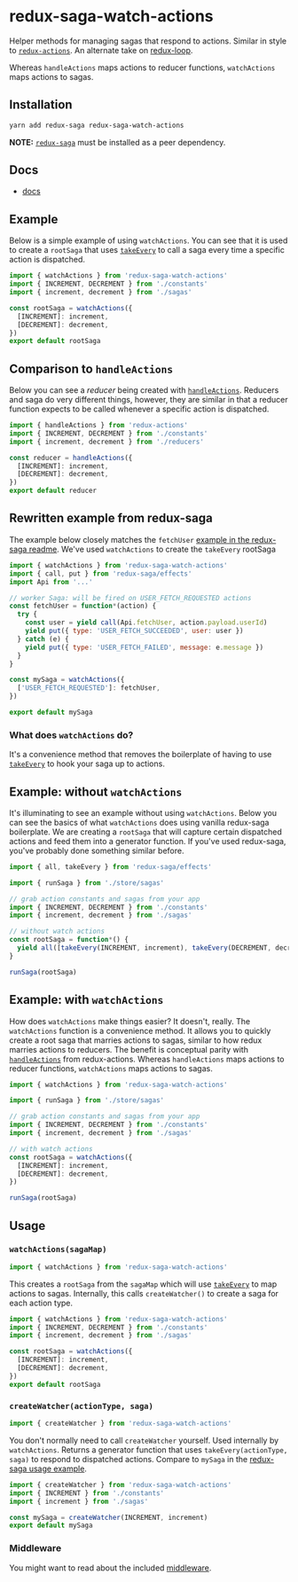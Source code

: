 # redux-saga-watch-actions

Helper methods for managing sagas that respond to actions. Similar in style to [`redux-actions`](https://github.com/acdlite/redux-actions). An alternate take on [redux-loop](https://github.com/redux-loop/redux-loop).

Whereas `handleActions` maps actions to reducer functions, `watchActions` maps actions to sagas.

## Installation

```bash
yarn add redux-saga redux-saga-watch-actions
```

**NOTE:** [`redux-saga`](https://github.com/redux-saga/redux-saga) must be installed as a peer dependency.

## Docs

- [docs](./docs)

## Example

Below is a simple example of using `watchActions`. You can see that it is used to create a `rootSaga` that uses [`takeEvery`](https://redux-saga.js.org/docs/api/#takeeverypattern-saga-args) to call a saga every time a specific action is dispatched.

```js
import { watchActions } from 'redux-saga-watch-actions'
import { INCREMENT, DECREMENT } from './constants'
import { increment, decrement } from './sagas'

const rootSaga = watchActions({
  [INCREMENT]: increment,
  [DECREMENT]: decrement,
})
export default rootSaga
```

## Comparison to `handleActions`

Below you can see a _reducer_ being created with [`handleActions`](https://redux-actions.js.org/docs/api/handleAction.html#handleactions). Reducers and saga do very different things, however, they are similar in that a reducer function expects to be called whenever a specific action is dispatched.

```js
import { handleActions } from 'redux-actions'
import { INCREMENT, DECREMENT } from './constants'
import { increment, decrement } from './reducers'

const reducer = handleActions({
  [INCREMENT]: increment,
  [DECREMENT]: decrement,
})
export default reducer
```

## Rewritten example from redux-saga

The example below closely matches the `fetchUser` [example in the redux-saga readme](https://github.com/redux-saga/redux-saga#sagasjs). We've used `watchActions` to create the `takeEvery` rootSaga

```js
import { watchActions } from 'redux-saga-watch-actions'
import { call, put } from 'redux-saga/effects'
import Api from '...'

// worker Saga: will be fired on USER_FETCH_REQUESTED actions
const fetchUser = function*(action) {
  try {
    const user = yield call(Api.fetchUser, action.payload.userId)
    yield put({ type: 'USER_FETCH_SUCCEEDED', user: user })
  } catch (e) {
    yield put({ type: 'USER_FETCH_FAILED', message: e.message })
  }
}

const mySaga = watchActions({
  ['USER_FETCH_REQUESTED']: fetchUser,
})

export default mySaga
```

### What does `watchActions` do?

It's a convenience method that removes the boilerplate of having to use [`takeEvery`](https://redux-saga.github.io/redux-saga/docs/api/index.html#takeeverypattern-saga-args) to hook your saga up to actions.

## Example: without `watchActions`

It's illuminating to see an example without using `watchActions`. Below you can see the basics of what `watchActions` does using vanilla redux-saga boilerplate. We are creating a `rootSaga` that will capture certain dispatched actions and feed them into a generator function. If you've used redux-saga, you've probably done something similar before.

```js
import { all, takeEvery } from 'redux-saga/effects'

import { runSaga } from './store/sagas'

// grab action constants and sagas from your app
import { INCREMENT, DECREMENT } from './constants'
import { increment, decrement } from './sagas'

// without watch actions
const rootSaga = function*() {
  yield all([takeEvery(INCREMENT, increment), takeEvery(DECREMENT, decrement)])
}

runSaga(rootSaga)
```

## Example: with `watchActions`

How does `watchActions` make things easier? It doesn't, really. The `watchActions` function is a convenience method. It allows you to quickly create a root saga that marries actions to sagas, similar to how redux marries actions to reducers. The benefit is conceptual parity with [`handleActions`](https://redux-actions.js.org/docs/api/handleAction.html#handleactions) from redux-actions. Whereas `handleActions` maps actions to reducer functions, `watchActions` maps actions to sagas.

```js
import { watchActions } from 'redux-saga-watch-actions'

import { runSaga } from './store/sagas'

// grab action constants and sagas from your app
import { INCREMENT, DECREMENT } from './constants'
import { increment, decrement } from './sagas'

// with watch actions
const rootSaga = watchActions({
  [INCREMENT]: increment,
  [DECREMENT]: decrement,
})

runSaga(rootSaga)
```

## Usage

### `watchActions(sagaMap)`

```js
import { watchActions } from 'redux-saga-watch-actions'
```

This creates a `rootSaga` from the `sagaMap` which will use [`takeEvery`](https://redux-saga.github.io/redux-saga/docs/api/index.html#takeeverypattern-saga-args) to map actions to sagas. Internally, this calls `createWatcher()` to create a saga for each action type.

```js
import { watchActions } from 'redux-saga-watch-actions'
import { INCREMENT, DECREMENT } from './constants'
import { increment, decrement } from './sagas'

const rootSaga = watchActions({
  [INCREMENT]: increment,
  [DECREMENT]: decrement,
})
export default rootSaga
```

### `createWatcher(actionType, saga)`

```js
import { createWatcher } from 'redux-saga-watch-actions'
```

You don't normally need to call `createWatcher` yourself. Used internally by `watchActions`. Returns a generator function that uses `takeEvery(actionType, saga)` to respond to dispatched actions. Compare to `mySaga` in the [redux-saga usage example](https://github.com/redux-saga/redux-saga#sagasjs).

```js
import { createWatcher } from 'redux-saga-watch-actions'
import { INCREMENT } from './constants'
import { increment } from './sagas'

const mySaga = createWatcher(INCREMENT, increment)
export default mySaga
```

### Middleware

You might want to read about the included [middleware](./docs/middleware/README.md).
